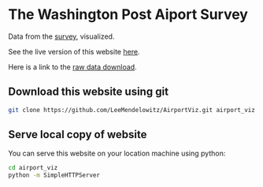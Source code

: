 # The Washington Post Aiport Survey

Data from the [survey](http://www.washingtonpost.com/express/wp/2015/03/31/national-reagan-dca-17-years-later-locals-still-cant-agree-on-the-name-of-the-airport-in-question/?wprss=rss_traffic), visualized.

See the live version of this website [here](http://goo.gl/OXR9Ly).

Here is a link to the [raw data download](http://www.washingtonpost.com/express/wp-content/uploads/2015/03/The-Airport-Survey.csv.zip).


## Download this website using git

```bash
git clone https://github.com/LeeMendelowitz/AirportViz.git airport_viz
```

## Serve local copy of website

You can serve this website on your location machine using python:

```bash
cd airport_viz
python -m SimpleHTTPServer
```
